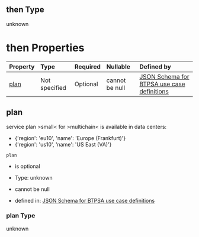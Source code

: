 ## then Type

unknown

# then Properties

| Property      | Type          | Required | Nullable       | Defined by                                                                                                                                                                                                                                      |
| :------------ | :------------ | :------- | :------------- | :---------------------------------------------------------------------------------------------------------------------------------------------------------------------------------------------------------------------------------------------- |
| [plan](#plan) | Not specified | Optional | cannot be null | [JSON Schema for BTPSA use case definitions](btpsa-usecase-properties-services-items-allof-1-then-allof-73-then-allof-3-then-properties-plan.md "undefined#/properties/services/items/allOf/1/then/allOf/73/then/allOf/3/then/properties/plan") |

## plan

service plan >small< for >multichain< is available in data centers:

*   {'region': 'eu10', 'name': 'Europe (Frankfurt)'}
*   {'region': 'us10', 'name': 'US East (VA)'}

`plan`

*   is optional

*   Type: unknown

*   cannot be null

*   defined in: [JSON Schema for BTPSA use case definitions](btpsa-usecase-properties-services-items-allof-1-then-allof-73-then-allof-3-then-properties-plan.md "undefined#/properties/services/items/allOf/1/then/allOf/73/then/allOf/3/then/properties/plan")

### plan Type

unknown
